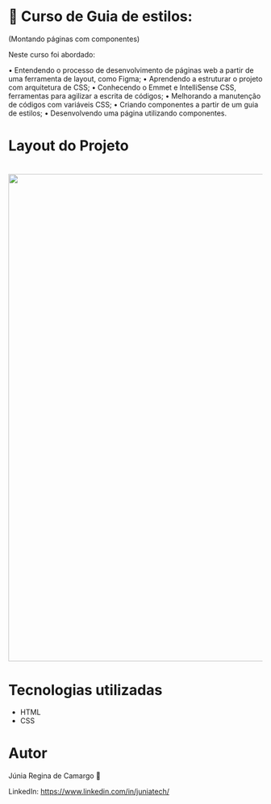 # 💙 Curso de Guia de estilos: 
(Montando páginas com componentes)

Neste curso foi abordado:

• Entendendo o processo de desenvolvimento de páginas web a partir de uma ferramenta de layout, como Figma;
• Aprendendo a estruturar o projeto com arquitetura de CSS;
• Conhecendo o Emmet e IntelliSense CSS, ferramentas para agilizar a escrita de códigos;
• Melhorando a manutenção de códigos com variáveis CSS;
• Criando componentes a partir de um guia de estilos;
• Desenvolvendo uma página utilizando componentes.

# Layout do Projeto

<h1>
    <img width="965px" src="https://media-exp1.licdn.com/dms/image/C4E22AQFbjukwXtrSCw/feedshare-shrink_1280/0/1646615723199?e=1649289600&v=beta&t=Df-e8LqcsXRTSk7k30eMggTpIHnqISTWZGbY5zobPxY">
</h1>

# Tecnologias utilizadas 

- HTML
- CSS

# Autor

Júnia Regina de Camargo 💙

LinkedIn: https://www.linkedin.com/in/juniatech/

